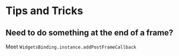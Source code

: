 # Tips and Tricks

## Need to do something at the end of a frame?

Meet `WidgetsBinding.instance.addPostFrameCallback`
